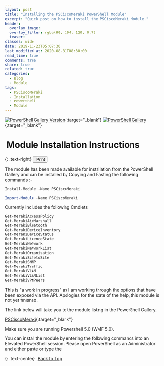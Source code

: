 ```yaml
---
layout: post
title: "Installing the PSCiscoMeraki PowerShell Module"
excerpt: "Quick post on how to install the PSCiscoMeraki Module."
header:
  overlay_image: 
  overlay_filter: rgba(90, 104, 129, 0.7)
  teaser: 
classes: wide
date: 2019-11-23T05:07:30
last_modified_at: 2020-08-31T08:30:00
read_time: true
comments: true
share: true
related: true
categories:
  - Blog
  - Module
tags:
  - PSCiscoMeraki
  - Installation
  - PowerShell
  - Module
---
```


<script src="https://formspree.io/js/formbutton-v1.0.0.min.js" defer></script>
<script>
  window.formbutton=window.formbutton||function(){(formbutton.q=formbutton.q||[]).push(arguments)};
/* customize formbutton here*/     
  formbutton("create", {
    action: "https://formspree.io/xvowjgjd",
    buttonImg: "<i class='fas fa-envelope' style='font-size:20px'/>",
    theme: "minimal",
    title: "Contact Me!",
    fields: [
      { 
        type: "email", 
        label: "Email:", 
        name: "email",
        required: true,
        placeholder: "your@email.com"
      },
      {
        type: "textarea",
        label: "Message:",
        name: "message",
        required: true,
        placeholder: "What's on your mind?",
      },
      { type: "submit" }      
    ],
    styles: {
      fontFamily: "Roboto",
      fontSize: "1em",
      title: {
        background: "#999999",
      },
      button: {
        background: "#999999",
      }
    },
    initiallyVisible: false
  });
</script>

[![PowerShell Gallery Version](https://img.shields.io/powershellgallery/v/PSCiscoMeraki?label=PSCiscoMeraki&logo=powershell&style=plastic)][2]{:target="_blank"}
[![PowerShell Gallery](https://img.shields.io/powershellgallery/dt/PSCiscoMeraki?logo=pinboard&style=plastic)][2]{:target="_blank"}

# <i class="fas fa-book" aria-hidden="true" style="color: #303030; margin-right:5px;"></i> Module Installation Instructions

{: .text-right}
<span style="font-size:11px;"><button onclick="window.print()"><i class="fas fa-print" aria-hidden="true" style="color: #303030; margin-right:5px;"></i>Print</button></span>

The module has been made available for installation from the PowerShell Gallery and can be installed by Copying and Pasting the following commands :-

```powershell
Install-Module -Name PSCiscoMeraki

Import-Module -Name PSCiscoMeraki
```

Currently includes the following Cmdlets

```powershell
Get-MerakiAccessPolicy
Get-MerakiAirMarshall
Get-MerakiBluetooth
Get-MerakiDeviceInventory
Get-MerakiDeviceStatus
Get-MerakiLicenceState
Get-MerakiNetwork
Get-MerakiNetworkList
Get-MerakiOrganisation
Get-MerakiSitetoSite
Get-MerakiSNMP
Get-MerakiTraffic
Get-MerakiVLAN
Get-MerakiVLANList
Get-MerakiVPNPeers
```

This is "a work in progress" as I am working through the options that have been exposed via the API. Apologies for the state of the help, this module is not yet finished.

The link below will take you to the module listing in the PowerShell Gallery.

[PSCiscoMeraki][2]{:target="_blank"}

Make sure you are running Powershell 5.0 (WMF 5.0).

You can install the module by entering the following commands into an Elevated PowerShell session. Please open PowerShell as an Administrator and either paste or type the

{: .text-center}
<a href="#" class="btn btn--info btn--small"><i class="fas fa-caret-up" aria-hidden="true" style="color: #303030; margin-right:5px;"></i>Back to Top</a>

[1]: https://github.com/BanterBoy
[2]: https://www.powershellgallery.com/packages/PSCiscoMeraki

